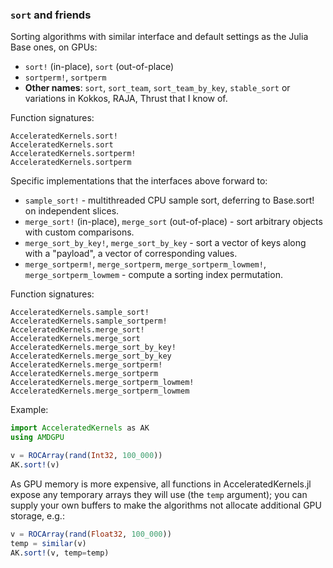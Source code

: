 ###  `sort` and friends

Sorting algorithms with similar interface and default settings as the Julia Base ones, on GPUs:
- `sort!` (in-place), `sort` (out-of-place)
- `sortperm!`, `sortperm`
- **Other names**: `sort`, `sort_team`, `sort_team_by_key`, `stable_sort` or variations in Kokkos, RAJA, Thrust that I know of.

Function signatures:
```@docs
AcceleratedKernels.sort!
AcceleratedKernels.sort
AcceleratedKernels.sortperm!
AcceleratedKernels.sortperm
```

Specific implementations that the interfaces above forward to:
- `sample_sort!` - multithreaded CPU sample sort, deferring to Base.sort! on independent slices.
- `merge_sort!` (in-place), `merge_sort` (out-of-place) - sort arbitrary objects with custom comparisons.
- `merge_sort_by_key!`, `merge_sort_by_key` - sort a vector of keys along with a "payload", a vector of corresponding values.
- `merge_sortperm!`, `merge_sortperm`, `merge_sortperm_lowmem!`, `merge_sortperm_lowmem` - compute a sorting index permutation. 

Function signatures:
```@docs
AcceleratedKernels.sample_sort!
AcceleratedKernels.sample_sortperm!
AcceleratedKernels.merge_sort!
AcceleratedKernels.merge_sort
AcceleratedKernels.merge_sort_by_key!
AcceleratedKernels.merge_sort_by_key
AcceleratedKernels.merge_sortperm!
AcceleratedKernels.merge_sortperm
AcceleratedKernels.merge_sortperm_lowmem!
AcceleratedKernels.merge_sortperm_lowmem
```

Example:
```julia
import AcceleratedKernels as AK
using AMDGPU

v = ROCArray(rand(Int32, 100_000))
AK.sort!(v)
```

As GPU memory is more expensive, all functions in AcceleratedKernels.jl expose any temporary arrays they will use (the `temp` argument); you can supply your own buffers to make the algorithms not allocate additional GPU storage, e.g.:
```julia
v = ROCArray(rand(Float32, 100_000))
temp = similar(v)
AK.sort!(v, temp=temp)
```
